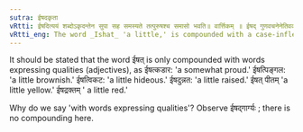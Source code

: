 ```yaml
---
sutra: ईषदकृता 
vRtti: ईषदित्ययं शब्दोऽकृदन्तेन सुपा सह समस्यते तत्पुरुषश्च समासो भवति॥ वार्त्तिकम् ॥ ईषद् गुणवचनेनेतिवक्तव्यम् ॥
vRtti_eng: The word _Ishat_ 'a little,' is compounded with a case-inflected word which does not end with a _krit_-affix; and the compound is _Tat-purusha_ 
---
```

It should be stated that the word ईषत् is only compounded with words expressing qualities (adjectives), as ईषत्कडार: 'a somewhat proud.' ईषत्पिङ्गल: 'a little brownish.' ईषत्विकट: 'a little hideous.' ईषदुन्नत: 'a little raised.' ईषत् पीतम्  'a little yellow.' ईषद्रक्तम् ' a little red.' 

Why do we say 'with words expressing qualities'? Observe ईषद्गार्ग्यः ; there is no compounding here. 